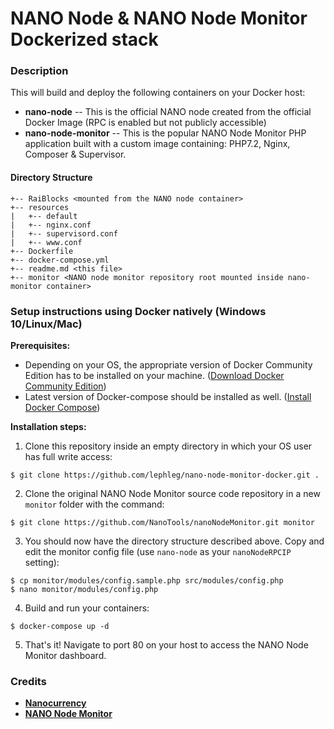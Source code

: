 # NANO Node & NANO Node Monitor Dockerized stack

### **Description**

This will build and deploy the following containers on your Docker host:

* **nano-node** -- This is the official NANO node created from the official Docker Image (RPC is enabled but not publicly accessible)
* **nano-node-monitor** -- This is the popular NANO Node Monitor PHP application built with a custom image containing: PHP7.2, Nginx, Composer & Supervisor.

#### **Directory Structure**
```
+-- RaiBlocks <mounted from the NANO node container>
+-- resources
|   +-- default
|   +-- nginx.conf
|   +-- supervisord.conf
|   +-- www.conf
+-- Dockerfile
+-- docker-compose.yml
+-- readme.md <this file>
+-- monitor <NANO node monitor repository root mounted inside nano-monitor container>
```

### **Setup instructions using Docker natively (Windows 10/Linux/Mac)**

**Prerequisites:** 

* Depending on your OS, the appropriate version of Docker Community Edition has to be installed on your machine.  ([Download Docker Community Edition](https://www.docker.com/community-edition#/download))
* Latest version of Docker-compose should be installed as well. ([Install Docker Compose](https://docs.docker.com/compose/install/))

**Installation steps:** 

1. Clone this repository inside an empty directory in which your OS user has full write access:

```
$ git clone https://github.com/lephleg/nano-node-monitor-docker.git .
```

2. Clone the original NANO Node Monitor source code repository in a new `monitor` folder with the command:

```
$ git clone https://github.com/NanoTools/nanoNodeMonitor.git monitor
```

3. You should now have the directory structure described above. Copy and edit the monitor config file (use `nano-node` as your `nanoNodeRPCIP` setting):

```
$ cp monitor/modules/config.sample.php src/modules/config.php 
$ nano monitor/modules/config.php
```

4. Build and run your containers:

```
$ docker-compose up -d
```

5. That's it! Navigate to port 80 on your host to access the NANO Node Monitor dashboard.

### **Credits**

* **[Nanocurrency](https://github.com/nanocurrency/raiblocks)**
* **[NANO Node Monitor](https://github.com/NanoTools/nanoNodeMonitor)**